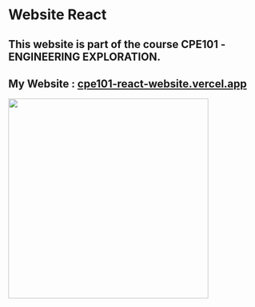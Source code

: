 # Website React 
## This website is part of the course CPE101 -ENGINEERING EXPLORATION.

## My Website : [cpe101-react-website.vercel.app](dcpe101-react-website.vercel.app)


<img src="https://github-readme-stats.vercel.app/api?username=tikpoptv&show_icons=true&theme=ADD_THEME_HERE" width="400">